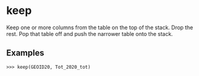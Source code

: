 # keep

Keep one or more columns from the table on the top of the stack. Drop the rest.
Pop that table off and push the narrower table onto the stack.

## Examples

`>>> keep(GEOID20, Tot_2020_tot)`